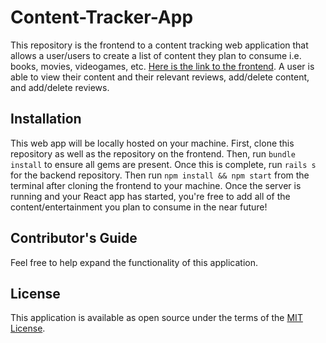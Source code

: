 # Content-Tracker-App

This repository is the frontend to a content tracking web application that allows a user/users to create a list of content they plan to consume i.e. books, movies, videogames, etc. [Here is the link to the frontend](https://github.com/atcarter/contenttracker-frontend). A user is able to view their content and their relevant reviews, add/delete content, and add/delete reviews.

## Installation

This web app will be locally hosted on your machine. First, clone this repository as well as the repository on the frontend. Then, run `bundle install` to ensure all gems are present. Once this is complete, run `rails s` for the backend repository. Then run `npm install && npm start` from the terminal after cloning the frontend to your machine. Once the server is running and your React app has started, you're free to add all of the content/entertainment you plan to consume in the near future!

## Contributor's Guide

Feel free to help expand the functionality of this application.

## License

This application is available as open source under the terms of the [MIT License](http://opensource.org/licenses/MIT).

